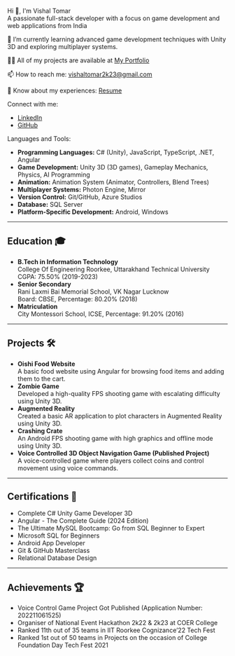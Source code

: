 
Hi 👋, I'm Vishal Tomar  
A passionate full-stack developer with a focus on game development and web applications from India

🌱 I’m currently learning advanced game development techniques with Unity 3D and exploring multiplayer systems.

👨‍💻 All of my projects are available at [My Portfolio](https://vishal1711tomar.github.io/Vishal-Tomar-Portfolio/)

📫 How to reach me: vishaltomar2k23@gmail.com

📄 Know about my experiences: [Resume](https://drive.google.com/file/d/1gbjURR112owIivevueFn6ghRbHU2F1xN/view?usp=sharing)

Connect with me:
- [LinkedIn](https://www.linkedin.com/in/vishal-tomar-90ba2a1a8/)
- [GitHub](https://github.com/vishal1711tomar)

Languages and Tools:
- **Programming Languages:** C# (Unity), JavaScript, TypeScript, .NET, Angular
- **Game Development:** Unity 3D (3D games), Gameplay Mechanics, Physics, AI Programming
- **Animation:** Animation System (Animator, Controllers, Blend Trees)
- **Multiplayer Systems:** Photon Engine, Mirror
- **Version Control:** Git/GitHub, Azure Studios
- **Database:** SQL Server
- **Platform-Specific Development:** Android, Windows

---

## Education 🎓
- **B.Tech in Information Technology**  
  College Of Engineering Roorkee, Uttarakhand Technical University  
  CGPA: 75.50% (2019-2023)
- **Senior Secondary**  
  Rani Laxmi Bai Memorial School, VK Nagar Lucknow  
  Board: CBSE, Percentage: 80.20% (2018)
- **Matriculation**  
  City Montessori School, ICSE, Percentage: 91.20% (2016)

---

## Projects 🛠️
- **Oishi Food Website**  
  A basic food website using Angular for browsing food items and adding them to the cart.
- **Zombie Game**  
  Developed a high-quality FPS shooting game with escalating difficulty using Unity 3D.
- **Augmented Reality**  
  Created a basic AR application to plot characters in Augmented Reality using Unity 3D.
- **Crashing Crate**  
  An Android FPS shooting game with high graphics and offline mode using Unity 3D.
- **Voice Controlled 3D Object Navigation Game (Published Project)**  
  A voice-controlled game where players collect coins and control movement using voice commands.

---

## Certifications 🏅
- Complete C# Unity Game Developer 3D
- Angular - The Complete Guide (2024 Edition)
- The Ultimate MySQL Bootcamp: Go from SQL Beginner to Expert
- Microsoft SQL for Beginners
- Android App Developer
- Git & GitHub Masterclass
- Relational Database Design

---

## Achievements 🏆
- Voice Control Game Project Got Published (Application Number: 202211061525)
- Organiser of National Event Hackathon 2k22 & 2k23 at COER College
- Ranked 11th out of 35 teams in IIT Roorkee Cognizance’22 Tech Fest
- Ranked 1st out of 50 teams in Projects on the occasion of College Foundation Day Tech Fest 2021
